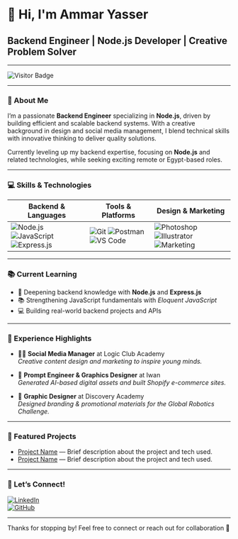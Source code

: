 # 👋 Hi, I'm Ammar Yasser

## Backend Engineer | Node.js Developer | Creative Problem Solver

---

![Visitor Badge](https://visitor-badge.laobi.icu/badge?page_id=AmaarYasser)

---

### 🚀 About Me

I’m a passionate **Backend Engineer** specializing in **Node.js**, driven by building efficient and scalable backend systems. With a creative background in design and social media management, I blend technical skills with innovative thinking to deliver quality solutions.

Currently leveling up my backend expertise, focusing on **Node.js** and related technologies, while seeking exciting remote or Egypt-based roles.

---

### 💻 Skills & Technologies

| Backend & Languages                | Tools & Platforms               | Design & Marketing             |
|----------------------------------|--------------------------------|-------------------------------|
| ![Node.js](https://img.shields.io/badge/Node.js-339933?style=for-the-badge&logo=node.js&logoColor=white) ![JavaScript](https://img.shields.io/badge/JavaScript-F7DF1E?style=for-the-badge&logo=javascript&logoColor=black) ![Express.js](https://img.shields.io/badge/Express.js-000000?style=for-the-badge) | ![Git](https://img.shields.io/badge/Git-F05032?style=for-the-badge&logo=git&logoColor=white) ![Postman](https://img.shields.io/badge/Postman-FF6C37?style=for-the-badge&logo=postman&logoColor=white) ![VS Code](https://img.shields.io/badge/VS%20Code-007ACC?style=for-the-badge&logo=visual-studio-code&logoColor=white) | ![Photoshop](https://img.shields.io/badge/Photoshop-31A8FF?style=for-the-badge&logo=adobe-photoshop&logoColor=white) ![Illustrator](https://img.shields.io/badge/Illustrator-FF9A00?style=for-the-badge&logo=adobe-illustrator&logoColor=white) ![Marketing](https://img.shields.io/badge/Social%20Marketing-ff4081?style=for-the-badge&logo=marketing&logoColor=white) |

---

### 📚 Current Learning

- 📖 Deepening backend knowledge with **Node.js** and **Express.js**  
- 📚 Strengthening JavaScript fundamentals with *Eloquent JavaScript*  
- 💻 Building real-world backend projects and APIs  

---

### 💼 Experience Highlights

- 👨‍🏫 **Social Media Manager** at Logic Club Academy  
  _Creative content design and marketing to inspire young minds._

- 🤖 **Prompt Engineer & Graphics Designer** at Iwan  
  _Generated AI-based digital assets and built Shopify e-commerce sites._

- 🎨 **Graphic Designer** at Discovery Academy  
  _Designed branding & promotional materials for the Global Robotics Challenge._

---

### 📂 Featured Projects

<!-- Add your projects here -->

- [Project Name](GitHub-link) — Brief description about the project and tech used.  
- [Project Name](GitHub-link) — Brief description about the project and tech used.

---

### 🤝 Let’s Connect!

[![LinkedIn](https://img.shields.io/badge/LinkedIn-0A66C2?style=for-the-badge&logo=linkedin&logoColor=white)](https://www.linkedin.com/in/ammar-yasser11/)  
[![GitHub](https://img.shields.io/badge/GitHub-181717?style=for-the-badge&logo=github&logoColor=white)](https://github.com/AmaarYasser)  

---

Thanks for stopping by! Feel free to connect or reach out for collaboration 🤗
